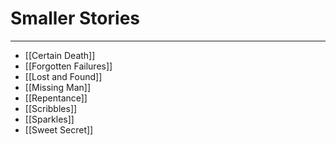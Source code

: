# Smaller Stories

---
- [[Certain Death]]
- [[Forgotten Failures]]
- [[Lost and Found]]
- [[Missing Man]]
- [[Repentance]]
- [[Scribbles]]
- [[Sparkles]]
- [[Sweet Secret]]